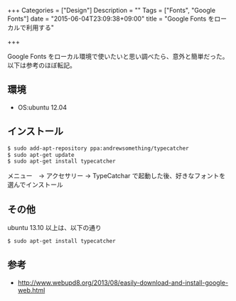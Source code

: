 +++
Categories = ["Design"]
Description = ""
Tags = ["Fonts", "Google Fonts"]
date = "2015-06-04T23:09:38+09:00"
title = "Google Fonts をローカルで利用する"

+++

Google Fonts をローカル環境で使いたいと思い調べたら、意外と簡単だった。以下は参考のほぼ転記。

## 環境

-   OS:ubuntu 12.04

## インストール

~~~bash
$ sudo add-apt-repository ppa:andrewsomething/typecatcher
$ sudo apt-get update
$ sudo apt-get install typecatcher
~~~

メニュー　-> アクセサリー -> TypeCatchar で起動した後、好きなフォントを選んでインストール

## その他

ubuntu 13.10 以上は、以下の通り

~~~bash
$ sudo apt-get install typecatcher
~~~

## 参考

-   <http://www.webupd8.org/2013/08/easily-download-and-install-google-web.html>

